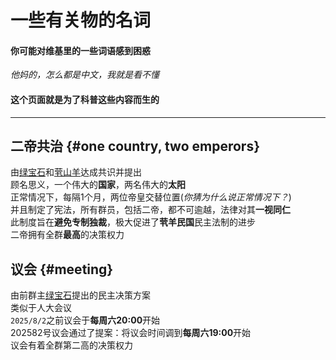 # 一些有关物的名词
#### 你可能对维基里的一些词语感到困惑<br>
*他妈的，怎么都是中文，我就是看不懂*<br>
#### 这个页面就是为了科普这些内容而生的<br>
---
## 二帝共治 {#one country, two emperors}
由[绿宝石](../name/name.md#emerald)和[茕山羊](../name/name.md#goat)达成共识并提出   
顾名思义，一个伟大的**国家**，两名伟大的**太阳**   
正常情况下，每隔1个月，两位帝皇交替位置(*你猜为什么说正常情况下？*)  
并且制定了宪法，所有群员，包括二帝，都不可逾越，法律对其**一视同仁**  
此制度旨在**避免专制独裁**，极大促进了**茕羊民国**民主法制的进步  
二帝拥有全群**最高**的决策权力  

## 议会 {#meeting}
由前群主[绿宝石](../name/name.md#emerald)提出的民主决策方案  
类似于人大会议  
`2025/8/2`之前议会于**每周六20:00**开始  
202582号议会通过了提案：将议会时间调到**每周六19:00**开始  
议会有着全群第二高的决策权力 

<script src="/js/dist/autoload.js"></script>
 <script>
// 页面加载完成后开始定期执行
window.addEventListener('load', () => {
  console.log("Live2D waifu script loaded.");
  
  // 初始执行一次
  updateWaifuStyle();

  // 每隔 1 秒检查一次 modelId 是否发生变化（例如其他脚本修改了 localStorage）
  setInterval(() => {
    console.log("running");
    updateWaifuStyle();
  }, 1000);
});
  </script>
<div id="giscus"></div>
<script src="https://giscus.app/client.js"
        data-repo="nomdn/GoatBook-Source"
        data-repo-id="R_kgDOPXYjCw"
        data-category="General"
        data-category-id="DIC_kwDOPXYjC84Ctwim"
        data-mapping="title"
        data-strict="0"
        data-reactions-enabled="1"
        data-emit-metadata="0"
        data-input-position="top"
        data-theme="preferred_color_scheme"
        data-lang="zh-CN"
        crossorigin="anonymous"
        async>
</script>
